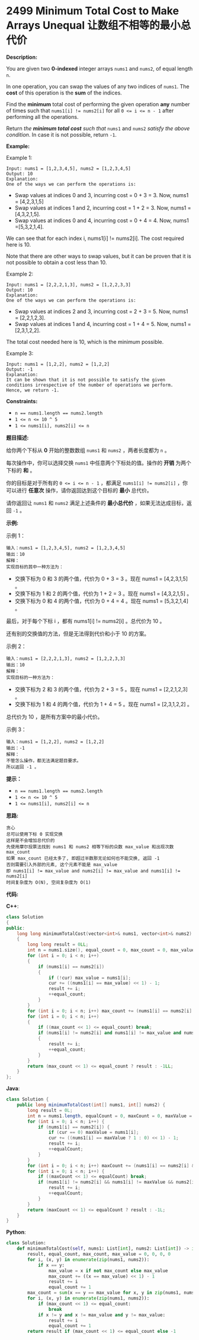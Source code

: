 # 2499 Minimum Total Cost to Make Arrays Unequal 让数组不相等的最小总代价

__Description:__

You are given two __0-indexed__ integer arrays `nums1` and `nums2`, of equal length `n`.

In one operation, you can swap the values of any two indices of `nums1`. The __cost__ of this operation is the __sum__ of the indices.

Find the __minimum__ total cost of performing the given operation __any__ number of times such that `nums1[i] != nums2[i]` for all `0 <= i <= n - 1` after performing all the operations.

Return _the __minimum total cost__ such that_ `nums1` and `nums2` _satisfy the above condition_. In case it is not possible, return `-1`.

__Example:__

Example 1:

```text
Input: nums1 = [1,2,3,4,5], nums2 = [1,2,3,4,5]
Output: 10
Explanation: 
One of the ways we can perform the operations is:
```

- Swap values at indices 0 and 3, incurring cost = 0 + 3 = 3. Now, nums1 = [4,2,3,1,5]
- Swap values at indices 1 and 2, incurring cost = 1 + 2 = 3. Now, nums1 = [4,3,2,1,5].
- Swap values at indices 0 and 4, incurring cost = 0 + 4 = 4. Now, nums1 =[5,3,2,1,4].

We can see that for each index i, nums1[i] != nums2[i]. The cost required here is 10.

Note that there are other ways to swap values, but it can be proven that it is not possible to obtain a cost less than 10.

Example 2:

```text
Input: nums1 = [2,2,2,1,3], nums2 = [1,2,2,3,3]
Output: 10
Explanation: 
One of the ways we can perform the operations is:
```

- Swap values at indices 2 and 3, incurring cost = 2 + 3 = 5. Now, nums1 = [2,2,1,2,3].
- Swap values at indices 1 and 4, incurring cost = 1 + 4 = 5. Now, nums1 = [2,3,1,2,2].

The total cost needed here is 10, which is the minimum possible.

Example 3:

```text
Input: nums1 = [1,2,2], nums2 = [1,2,2]
Output: -1
Explanation: 
It can be shown that it is not possible to satisfy the given conditions irrespective of the number of operations we perform.
Hence, we return -1.
```

__Constraints:__

- `n == nums1.length == nums2.length`
- `1 <= n <= 10 ^ 5`
- `1 <= nums1[i], nums2[i] <= n`

__题目描述:__

给你两个下标从 __0__ 开始的整数数组 `nums1` 和 `nums2` ，两者长度都为 `n` 。

每次操作中，你可以选择交换 `nums1` 中任意两个下标处的值。操作的 __开销__ 为两个下标的 __和__ 。

你的目标是对于所有的 `0 <= i <= n - 1` ，都满足 `nums1[i] != nums2[i]` ，你可以进行 __任意次__ 操作，请你返回达到这个目标的 __最小__ 总代价。

请你返回让 `nums1` 和 `nums2` 满足上述条件的 __最小总代价__ ，如果无法达成目标，返回 `-1` 。

__示例:__

示例 1：

```text
输入：nums1 = [1,2,3,4,5], nums2 = [1,2,3,4,5]
输出：10
解释：
实现目标的其中一种方法为：
```

- 交换下标为 0 和 3 的两个值，代价为 0 + 3 = 3 。现在 nums1 = [4,2,3,1,5] 。
- 交换下标为 1 和 2 的两个值，代价为 1 + 2 = 3 。现在 nums1 = [4,3,2,1,5] 。
- 交换下标为 0 和 4 的两个值，代价为 0 + 4 = 4 。现在 nums1 = [5,3,2,1,4] 。

最后，对于每个下标 i ，都有 nums1[i] != nums2[i] 。总代价为 10 。

还有别的交换值的方法，但是无法得到代价和小于 10 的方案。

示例 2：

```text
输入：nums1 = [2,2,2,1,3], nums2 = [1,2,2,3,3]
输出：10
解释：
实现目标的一种方法为：
```

- 交换下标为 2 和 3 的两个值，代价为 2 + 3 = 5 。现在 nums1 = [2,2,1,2,3] 。
- 交换下标为 1 和 4 的两个值，代价为 1 + 4 = 5 。现在 nums1 = [2,3,1,2,2] 。

总代价为 10 ，是所有方案中的最小代价。

示例 3：

```text
输入：nums1 = [1,2,2], nums2 = [1,2,2]
输出：-1
解释：
不管怎么操作，都无法满足题目要求。
所以返回 -1 。
```

__提示：__

- `n == nums1.length == nums2.length`
- `1 <= n <= 10 ^ 5`
- `1 <= nums1[i], nums2[i] <= n`

__思路:__

```text
贪心
总可以使用下标 0 实现交换
这样是不会增加总代价的
先使用摩尔投票法找到 nums1 和 nums2 相等下标的众数 max_value 和出现次数 max_count
如果 max_count 已经太多了, 即超过半数那无论如何也不能交换, 返回 -1
否则需要引入外部的元素, 这个元素不能是 max_value
即 nums1[i] != max_value and nums2[i] != max_value and nums1[i] != nums2[i]
时间复杂度为 O(N), 空间复杂度为 O(1)
```

__代码:__

__C++__:

```C++
class Solution 
{
public:
    long long minimumTotalCost(vector<int>& nums1, vector<int>& nums2) 
    {
        long long result = 0LL;
        int n = nums1.size(), equal_count = 0, max_count = 0, max_value = 0, cur = 0;
        for (int i = 0; i < n; i++) 
        {
            if (nums1[i] == nums2[i]) 
            {
                if (!cur) max_value = nums1[i];
                cur += ((nums1[i] == max_value) << 1) - 1;
                result += i;
                ++equal_count;
            }
        }
        for (int i = 0; i < n; i++) max_count += (nums1[i] == nums2[i] and nums1[i] == max_value);
        for (int i = 0; i < n; i++) 
        {
            if ((max_count << 1) <= equal_count) break;
            if (nums1[i] != nums2[i] and nums1[i] != max_value and nums2[i] != max_value) 
            {
                result += i;
                ++equal_count;
            }
        }
        return (max_count << 1) <= equal_count ? result : -1LL;
    }
};
```

__Java__:

```Java
class Solution {
    public long minimumTotalCost(int[] nums1, int[] nums2) {
        long result = 0L;
        int n = nums1.length, equalCount = 0, maxCount = 0, maxValue = 0, cur = 0;
        for (int i = 0; i < n; i++) {
            if (nums1[i] == nums2[i]) {
                if (cur == 0) maxValue = nums1[i];
                cur += ((nums1[i] == maxValue ? 1 : 0) << 1) - 1;
                result += i;
                ++equalCount;
            }
        }
        for (int i = 0; i < n; i++) maxCount += (nums1[i] == nums2[i] && nums1[i] == maxValue ? 1 : 0);
        for (int i = 0; i < n; i++) {
            if ((maxCount << 1) <= equalCount) break;
            if (nums1[i] != nums2[i] && nums1[i] != maxValue && nums2[i] != maxValue) {
                result += i;
                ++equalCount;
            }
        }
        return (maxCount << 1) <= equalCount ? result : -1L;
    }
}
```

__Python__:

```Python
class Solution:
    def minimumTotalCost(self, nums1: List[int], nums2: List[int]) -> int:
        result, equal_count, max_count, max_value = 0, 0, 0, 0
        for i, (x, y) in enumerate(zip(nums1, nums2)):
            if x == y:
                max_value = x if not max_count else max_value
                max_count += ((x == max_value) << 1) - 1
                result += i
                equal_count += 1
        max_count = sum(x == y == max_value for x, y in zip(nums1, nums2))
        for i, (x, y) in enumerate(zip(nums1, nums2)):
            if (max_count << 1) <= equal_count: 
                break
            if x != y and x != max_value and y != max_value:
                result += i
                equal_count += 1
        return result if (max_count << 1) <= equal_count else -1
```
